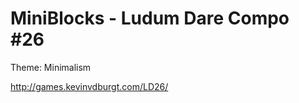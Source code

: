 MiniBlocks - Ludum Dare Compo #26
=================================

Theme: Minimalism

http://games.kevinvdburgt.com/LD26/
